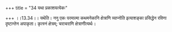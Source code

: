 +++
title = "34 यथा प्रकाशयत्येकः"

+++
।।13.34।। यथेति। ननु एकः परमात्मा कथमनेकानि क्षेत्राणि व्याप्नोति इत्याशङ्का प्रसिद्धेन रविणा दृष्टान्तेन अपाकृता। कृत्स्नं क्षेत्रम्; चराचराणि क्षेत्राणीत्यर्थः।
